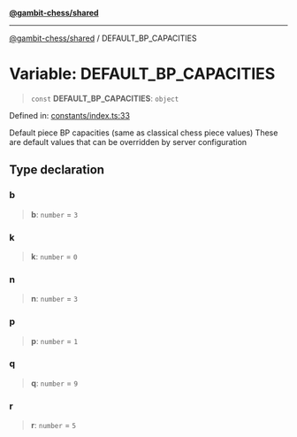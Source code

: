 [**@gambit-chess/shared**](../README.md)

***

[@gambit-chess/shared](../globals.md) / DEFAULT\_BP\_CAPACITIES

# Variable: DEFAULT\_BP\_CAPACITIES

> `const` **DEFAULT\_BP\_CAPACITIES**: `object`

Defined in: [constants/index.ts:33](https://github.com/cango91/gambit-chess/blob/b8ea13e4976c99c29d095eae7bc504b86f9add51/shared/src/constants/index.ts#L33)

Default piece BP capacities (same as classical chess piece values)
These are default values that can be overridden by server configuration

## Type declaration

### b

> **b**: `number` = `3`

### k

> **k**: `number` = `0`

### n

> **n**: `number` = `3`

### p

> **p**: `number` = `1`

### q

> **q**: `number` = `9`

### r

> **r**: `number` = `5`
